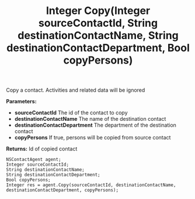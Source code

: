﻿---
uid: crmscript_ref_NSContactAgent_Copy
title: Integer Copy(Integer sourceContactId, String destinationContactName, String destinationContactDepartment, Bool copyPersons)
intellisense: NSContactAgent.Copy
keywords: NSContactAgent, Copy
so.topic: reference
---

Copy a contact. Activities and related data will be ignored

**Parameters:**
 - **sourceContactId** The id of the contact to copy
 - **destinationContactName** The name of the destination contact
 - **destinationContactDepartment** The department of the destination contact
 - **copyPersons** If true, persons will be copied from source contact

**Returns:** Id of copied contact

```crmscript
NSContactAgent agent;
Integer sourceContactId;
String destinationContactName;
String destinationContactDepartment;
Bool copyPersons;
Integer res = agent.Copy(sourceContactId, destinationContactName, destinationContactDepartment, copyPersons);
```


